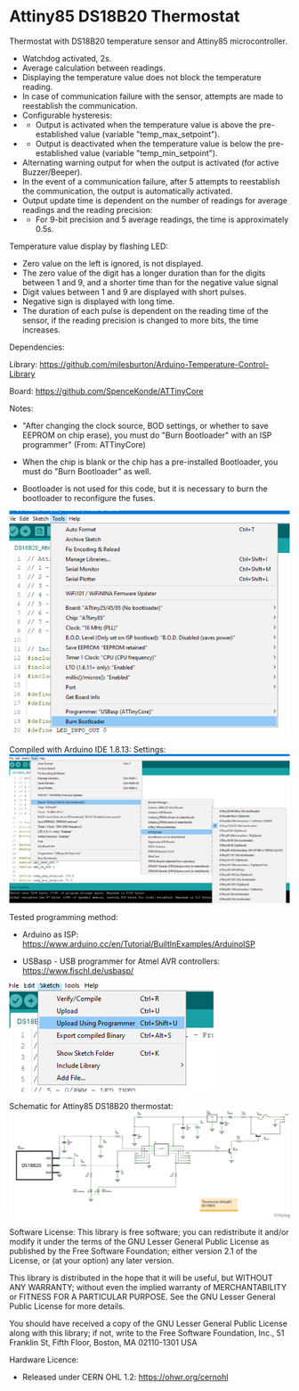 # Attiny85 DS18B20 Thermostat
Thermostat with DS18B20 temperature sensor and Attiny85 microcontroller.
- Watchdog activated, 2s.
- Average calculation between readings.
- Displaying the temperature value does not block the temperature reading.
- In case of communication failure with the sensor, attempts are made to reestablish the communication.
- Configurable hysteresis:
- - Output is activated when the temperature value is above the pre-established value (variable "temp_max_setpoint").
- - Output is deactivated when the temperature value is below the pre-established value (variable "temp_min_setpoint").
- Alternating warning output for when the output is activated (for active Buzzer/Beeper).
- In the event of a communication failure, after 5 attempts to reestablish the communication, the output is automatically activated.
- Output update time is dependent on the number of readings for average readings and the reading precision:
- - For 9-bit precision and 5 average readings, the time is approximately 0.5s.

Temperature value display by flashing LED:
- Zero value on the left is ignored, is not displayed.
- The zero value of the digit has a longer duration than for the digits between 1 and 9, and a shorter time than for the negative value signal
- Digit values between 1 and 9 are displayed with short pulses.
- Negative sign is displayed with long time.
- The duration of each pulse is dependent on the reading time of the sensor, if the reading precision is changed to more bits, the time increases.


Dependencies:

Library:
https://github.com/milesburton/Arduino-Temperature-Control-Library

Board:
https://github.com/SpenceKonde/ATTinyCore

Notes:
- "After changing the clock source, BOD settings, or whether to save EEPROM on chip erase), you must do "Burn Bootloader" with an ISP programmer" (From: ATTinyCore)

- When the chip is blank or the chip has a pre-installed Bootloader, you must do "Burn Bootloader" as well.

- Bootloader is not used for this code, but it is necessary to burn the bootloader to reconfigure the fuses.

![alt text](https://github.com/rtek1000/Attiny85_DS18B20_thermostat/blob/main/Burn%20Bootloader.png?raw=true)


Compiled with Arduino IDE 1.8.13:
Settings:
![alt text](https://github.com/rtek1000/Attiny85_DS18B20_thermostat/blob/main/IDE%20settings.png?raw=true)


Tested programming method:
- Arduino as ISP: https://www.arduino.cc/en/Tutorial/BuiltInExamples/ArduinoISP

- USBasp - USB programmer for Atmel AVR controllers: https://www.fischl.de/usbasp/

![alt text](https://github.com/rtek1000/Attiny85_DS18B20_thermostat/blob/main/Upload_Prog.png?raw=true)

Schematic for Attiny85 DS18B20 thermostat:
![alt text](https://github.com/rtek1000/Attiny85_DS18B20_thermostat/blob/main/Attiny_DS18B20_schematic.png?raw=true)


Software License:
This library is free software; you can redistribute it and/or modify it under the terms of the GNU Lesser General Public License as published by the Free Software Foundation; either version 2.1 of the License, or (at your option) any later version.

This library is distributed in the hope that it will be useful, but WITHOUT ANY WARRANTY; without even the implied warranty of MERCHANTABILITY or FITNESS FOR A PARTICULAR PURPOSE. See the GNU Lesser General Public License for more details.

You should have received a copy of the GNU Lesser General Public License along with this library; if not, write to the Free Software Foundation, Inc., 51 Franklin St, Fifth Floor, Boston, MA 02110-1301 USA


Hardware Licence:
- Released under CERN OHL 1.2: https://ohwr.org/cernohl
